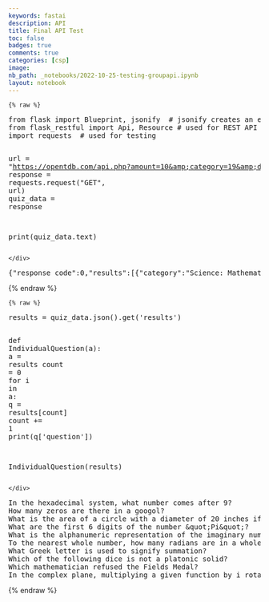```yaml
---
keywords: fastai
description: API
title: Final API Test
toc: false
badges: true
comments: true
categories: [csp]
image: 
nb_path: _notebooks/2022-10-25-testing-groupapi.ipynb
layout: notebook
---
```


<!--
#################################################
### THIS FILE WAS AUTOGENERATED! DO NOT EDIT! ###
#################################################
# file to edit: _notebooks/2022-10-25-testing-groupapi.ipynb
-->

<div class="container" id="notebook-container">
        
    {% raw %}
    
<div class="cell border-box-sizing code_cell rendered">
<div class="input">

<div class="inner_cell">
    <div class="input_area">
<div class=" highlight hl-ipython3"><pre><span></span><span class="kn">from</span> <span class="nn">flask</span> <span class="kn">import</span> <span class="n">Blueprint</span><span class="p">,</span> <span class="n">jsonify</span>  <span class="c1"># jsonify creates an endpoint response object</span>
<span class="kn">from</span> <span class="nn">flask_restful</span> <span class="kn">import</span> <span class="n">Api</span><span class="p">,</span> <span class="n">Resource</span> <span class="c1"># used for REST API building</span>
<span class="kn">import</span> <span class="nn">requests</span>  <span class="c1"># used for testing</span>

<span class="n">url</span> <span class="o">=</span> <span class="s2">&quot;https://opentdb.com/api.php?amount=10&amp;category=19&amp;difficulty=medium&amp;type=multiple&quot;</span>
<span class="n">response</span> <span class="o">=</span> <span class="n">requests</span><span class="o">.</span><span class="n">request</span><span class="p">(</span><span class="s2">&quot;GET&quot;</span><span class="p">,</span> <span class="n">url</span><span class="p">)</span>
<span class="n">quiz_data</span> <span class="o">=</span> <span class="n">response</span>

<span class="nb">print</span><span class="p">(</span><span class="n">quiz_data</span><span class="o">.</span><span class="n">text</span><span class="p">)</span>
</pre></div>

    </div>
</div>
</div>

<div class="output_wrapper">
<div class="output">

<div class="output_area">

<div class="output_subarea output_stream output_stdout output_text">
<pre>{&#34;response_code&#34;:0,&#34;results&#34;:[{&#34;category&#34;:&#34;Science: Mathematics&#34;,&#34;type&#34;:&#34;multiple&#34;,&#34;difficulty&#34;:&#34;medium&#34;,&#34;question&#34;:&#34;In the hexadecimal system, what number comes after 9?&#34;,&#34;correct_answer&#34;:&#34;The Letter A&#34;,&#34;incorrect_answers&#34;:[&#34;10&#34;,&#34;The Number 0&#34;,&#34;16&#34;]},{&#34;category&#34;:&#34;Science: Mathematics&#34;,&#34;type&#34;:&#34;multiple&#34;,&#34;difficulty&#34;:&#34;medium&#34;,&#34;question&#34;:&#34;How many zeros are there in a googol?&#34;,&#34;correct_answer&#34;:&#34;100&#34;,&#34;incorrect_answers&#34;:[&#34;10&#34;,&#34;1,000&#34;,&#34;1,000,000&#34;]},{&#34;category&#34;:&#34;Science: Mathematics&#34;,&#34;type&#34;:&#34;multiple&#34;,&#34;difficulty&#34;:&#34;medium&#34;,&#34;question&#34;:&#34;What is the area of a circle with a diameter of 20 inches if &amp;pi;= 3.1415?&#34;,&#34;correct_answer&#34;:&#34;314.15 Inches&#34;,&#34;incorrect_answers&#34;:[&#34;380.1215 Inches&#34;,&#34;3141.5 Inches&#34;,&#34;1256.6 Inches&#34;]},{&#34;category&#34;:&#34;Science: Mathematics&#34;,&#34;type&#34;:&#34;multiple&#34;,&#34;difficulty&#34;:&#34;medium&#34;,&#34;question&#34;:&#34;What are the first 6 digits of the number &amp;quot;Pi&amp;quot;?&#34;,&#34;correct_answer&#34;:&#34;3.14159&#34;,&#34;incorrect_answers&#34;:[&#34;3.14169&#34;,&#34;3.12423&#34;,&#34;3.25812&#34;]},{&#34;category&#34;:&#34;Science: Mathematics&#34;,&#34;type&#34;:&#34;multiple&#34;,&#34;difficulty&#34;:&#34;medium&#34;,&#34;question&#34;:&#34;What is the alphanumeric representation of the imaginary number?&#34;,&#34;correct_answer&#34;:&#34;i&#34;,&#34;incorrect_answers&#34;:[&#34;e&#34;,&#34;n&#34;,&#34;x&#34;]},{&#34;category&#34;:&#34;Science: Mathematics&#34;,&#34;type&#34;:&#34;multiple&#34;,&#34;difficulty&#34;:&#34;medium&#34;,&#34;question&#34;:&#34;To the nearest whole number, how many radians are in a whole circle?&#34;,&#34;correct_answer&#34;:&#34;6&#34;,&#34;incorrect_answers&#34;:[&#34;3&#34;,&#34;4&#34;,&#34;5&#34;]},{&#34;category&#34;:&#34;Science: Mathematics&#34;,&#34;type&#34;:&#34;multiple&#34;,&#34;difficulty&#34;:&#34;medium&#34;,&#34;question&#34;:&#34;What Greek letter is used to signify summation?&#34;,&#34;correct_answer&#34;:&#34;Sigma&#34;,&#34;incorrect_answers&#34;:[&#34;Delta&#34;,&#34;Alpha&#34;,&#34;Omega&#34;]},{&#34;category&#34;:&#34;Science: Mathematics&#34;,&#34;type&#34;:&#34;multiple&#34;,&#34;difficulty&#34;:&#34;medium&#34;,&#34;question&#34;:&#34;Which of the following dice is not a platonic solid?&#34;,&#34;correct_answer&#34;:&#34;10-sided die&#34;,&#34;incorrect_answers&#34;:[&#34;12-sided die&#34;,&#34;20-sided die&#34;,&#34;8-sided die&#34;]},{&#34;category&#34;:&#34;Science: Mathematics&#34;,&#34;type&#34;:&#34;multiple&#34;,&#34;difficulty&#34;:&#34;medium&#34;,&#34;question&#34;:&#34;Which mathematician refused the Fields Medal?&#34;,&#34;correct_answer&#34;:&#34;Grigori Perelman&#34;,&#34;incorrect_answers&#34;:[&#34;Andrew Wiles&#34;,&#34;Terence Tao&#34;,&#34;Edward Witten&#34;]},{&#34;category&#34;:&#34;Science: Mathematics&#34;,&#34;type&#34;:&#34;multiple&#34;,&#34;difficulty&#34;:&#34;medium&#34;,&#34;question&#34;:&#34;In the complex plane, multiplying a given function by i rotates it anti-clockwise by how many degrees?&#34;,&#34;correct_answer&#34;:&#34;90&#34;,&#34;incorrect_answers&#34;:[&#34;180&#34;,&#34;270&#34;,&#34;0&#34;]}]}
</pre>
</div>
</div>

</div>
</div>

</div>
    {% endraw %}

    {% raw %}
    
<div class="cell border-box-sizing code_cell rendered">
<div class="input">

<div class="inner_cell">
    <div class="input_area">
<div class=" highlight hl-ipython3"><pre><span></span><span class="n">results</span> <span class="o">=</span> <span class="n">quiz_data</span><span class="o">.</span><span class="n">json</span><span class="p">()</span><span class="o">.</span><span class="n">get</span><span class="p">(</span><span class="s1">&#39;results&#39;</span><span class="p">)</span>

<span class="k">def</span> <span class="nf">IndividualQuestion</span><span class="p">(</span><span class="n">a</span><span class="p">):</span>
    <span class="n">a</span> <span class="o">=</span> <span class="n">results</span>
    <span class="n">count</span> <span class="o">=</span> <span class="mi">0</span>
    <span class="k">for</span> <span class="n">i</span> <span class="ow">in</span> <span class="n">a</span><span class="p">:</span>
        <span class="n">q</span> <span class="o">=</span> <span class="n">results</span><span class="p">[</span><span class="n">count</span><span class="p">]</span>
        <span class="n">count</span> <span class="o">+=</span> <span class="mi">1</span>
        <span class="nb">print</span><span class="p">(</span><span class="n">q</span><span class="p">[</span><span class="s1">&#39;question&#39;</span><span class="p">])</span>

<span class="n">IndividualQuestion</span><span class="p">(</span><span class="n">results</span><span class="p">)</span>
</pre></div>

    </div>
</div>
</div>

<div class="output_wrapper">
<div class="output">

<div class="output_area">

<div class="output_subarea output_stream output_stdout output_text">
<pre>In the hexadecimal system, what number comes after 9?
How many zeros are there in a googol?
What is the area of a circle with a diameter of 20 inches if &amp;pi;= 3.1415?
What are the first 6 digits of the number &amp;quot;Pi&amp;quot;?
What is the alphanumeric representation of the imaginary number?
To the nearest whole number, how many radians are in a whole circle?
What Greek letter is used to signify summation?
Which of the following dice is not a platonic solid?
Which mathematician refused the Fields Medal?
In the complex plane, multiplying a given function by i rotates it anti-clockwise by how many degrees?
</pre>
</div>
</div>

</div>
</div>

</div>
    {% endraw %}

</div>
 

